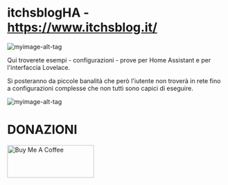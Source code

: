 # itchsblogHA - https://www.itchsblog.it/

![myimage-alt-tag](https://i0.wp.com/www.itchsblog.it/wp-content/uploads/2022/08/cropped-rev-01.png?w=3121&ssl=1)

Qui troverete esempi - configurazioni - prove per Home Assistant e per l'interfaccia Lovelace.

Si posteranno da piccole banalità che però l'iutente non troverà in rete fino a configurazioni complesse che non tutti sono capici di eseguire.

![myimage-alt-tag](https://upload.wikimedia.org/wikipedia/commons/thumb/6/6e/Home_Assistant_Logo.svg/519px-Home_Assistant_Logo.svg.png)

<h1>DONAZIONI</h1>

<a href="https://www.buymeacoffee.com/rssfra97" target="_blank"><img src="https://cdn.buymeacoffee.com/buttons/v2/default-red.png" alt="Buy Me A Coffee" style="height: 75px !important;width: 200px !important;" ></a>
